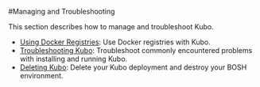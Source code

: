 #Managing and Troubleshooting

This section describes how to manage and troubleshoot Kubo.

* [Using Docker Registries](using-docker/): Use Docker registries with Kubo.
* [Troubleshooting Kubo](troubleshooting/): Troubleshoot commonly encountered problems with installing and running Kubo.
* [Deleting Kubo](deleting/): Delete your Kubo deployment and destroy your BOSH environment. 

